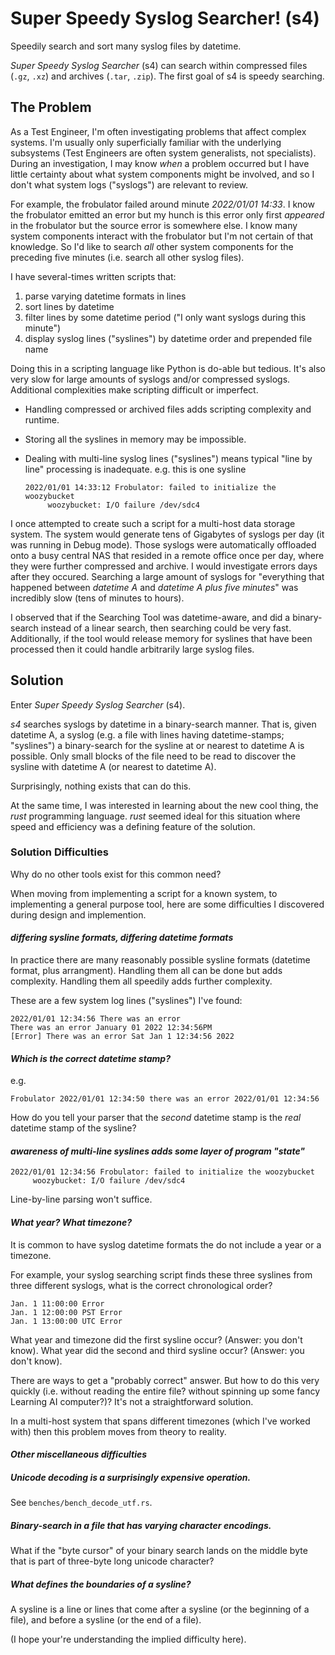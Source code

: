 # Super Speedy Syslog Searcher! (s4)

Speedily search and sort many syslog files by datetime.

_Super Speedy Syslog Searcher_ (s4) can search within compressed files (`.gz`, `.xz`)
and archives (`.tar`, `.zip`). The first goal of s4 is speedy searching.

## The Problem

As a Test Engineer, I'm often investigating problems that affect complex systems.
I'm usually only superficially familiar with the underlying subsystems (Test Engineers
are often system generalists, not specialists).  During an investigation, I may
know _when_ a problem occurred but I have little certainty about what system components
might be involved, and so I don't what system logs ("syslogs") are relevant to review.

For example, the frobulator failed around minute _2022/01/01 14:33_.
I know the frobulator emitted an error but my hunch is this error only first _appeared_ in the frobulator but the source error is somewhere else. I know many system components interact with the frobulator but I'm not certain of that knowledge. So I'd like to search _all_ other system components for the preceding five minutes (i.e. search all other syslog files).

I have several-times written scripts that:

1. parse varying datetime formats in lines
2. sort lines by datetime
3. filter lines by some datetime period ("I only want syslogs during this minute")
4. display syslog lines ("syslines") by datetime order and prepended file name

Doing this in a scripting language like Python is do-able but tedious. It's also very slow for
large amounts of syslogs and/or compressed syslogs.
Additional complexities make scripting difficult or imperfect.

- Handling compressed or archived files adds scripting complexity and runtime.<br/>
- Storing all the syslines in memory may be impossible.<br/>
- Dealing with multi-line syslog lines ("syslines") means typical "line by line" processing is inadequate.
  e.g. this is one sysline

      2022/01/01 14:33:12 Frobulator: failed to initialize the woozybucket
           woozybucket: I/O failure /dev/sdc4

I once attempted to create such a script for a multi-host data storage system. The system would
generate tens of Gigabytes of syslogs per day (it was running in Debug mode). Those syslogs
were automatically offloaded onto a busy central NAS that resided in a remote office once per day, where they were further compressed and archive. I would investigate errors days after they occured.
Searching a large amount of syslogs for "everything that happened between _datetime
A_ and _datetime A plus five minutes_" was incredibly slow (tens of minutes to hours).

I observed that if the Searching Tool was datetime-aware, and did a binary-search instead
of a linear search, then searching could be very fast. Additionally, if the tool
would release memory for syslines that have been processed then it could handle arbitrarily
large syslog files.

## Solution

Enter _Super Speedy Syslog Searcher_ (s4).

_s4_ searches syslogs by datetime in a binary-search manner. That is, given datetime A,
a syslog (e.g. a file with lines having datetime-stamps; "syslines") a binary-search for the
sysline at or nearest to datetime A is possible. Only small blocks of the file
need to be read to discover the sysline with datetime A (or nearest to datetime A).

Surprisingly, nothing exists that can do this.

At the same time, I was interested in learning about the new cool thing, the _rust_ programming language. _rust_ seemed ideal
for this situation where speed and efficiency was a defining feature of the solution.

### Solution Difficulties

Why do no other tools exist for this common need?

When moving from implementing a script for a known system, to implementing a
general purpose tool, here are some difficulties I discovered during design and implemention.

#### _differing sysline formats, differing datetime formats_

In practice there are many reasonably possible sysline formats (datetime format, plus arrangment).
Handling them all can be done but adds complexity. Handling them all speedily adds further complexity.

These are a few system log lines ("syslines") I've found:

    2022/01/01 12:34:56 There was an error
    There was an error January 01 2022 12:34:56PM
    [Error] There was an error Sat Jan 1 12:34:56 2022

#### _Which is the correct datetime stamp?_

e.g.

    Frobulator 2022/01/01 12:34:50 there was an error 2022/01/01 12:34:56

How do you tell your parser that the _second_ datetime stamp is the _real_ datetime stamp of the sysline?

#### _awareness of multi-line syslines adds some layer of program "state"_

    2022/01/01 12:34:56 Frobulator: failed to initialize the woozybucket
         woozybucket: I/O failure /dev/sdc4

Line-by-line parsing won't suffice.

#### _What year? What timezone?_

It is common to have syslog datetime formats the do not include a year or a timezone.

For example, your syslog searching script finds these three syslines from three different syslogs,
what is the correct chronological order?

    Jan. 1 11:00:00 Error
    Jan. 1 12:00:00 PST Error
    Jan. 1 13:00:00 UTC Error

What year and timezone did the first sysline occur? (Answer: you don't know).
What year did the second and third sysline occur? (Answer: you don't know).

There are ways to get a "probably correct" answer. But how to do this very quickly (i.e.
without reading the entire file? without spinning up some fancy Learning AI computer?)?
It's not a straightforward solution.

In a multi-host system that spans different timezones (which I've worked with) then this
problem moves from theory to reality.

#### _Other miscellaneous difficulties_

##### _Unicode decoding is a surprisingly expensive operation._

See `benches/bench_decode_utf.rs`.

##### _Binary-search in a file that has varying character encodings._

What if the "byte cursor" of your binary search lands on the middle byte that is part of three-byte long unicode character?

##### _What defines the boundaries of a sysline?_

A sysline is a line or lines that come after a sysline (or the beginning of a file),
and before a sysline (or the end of a file).

(I hope your're understanding the implied difficulty here).

